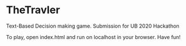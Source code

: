 # TheTravler
Text-Based Decision making game. Submission for UB 2020 Hackathon

To play, open index.html and run on localhost in your browser. Have fun!

